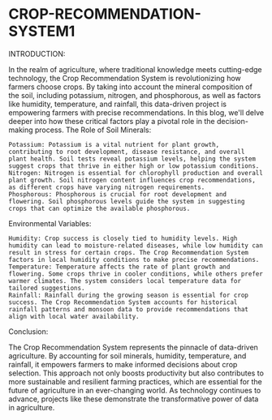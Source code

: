 # CROP-RECOMMENDATION-SYSTEM1
INTRODUCTION:

In the realm of agriculture, where traditional knowledge meets cutting-edge technology, the Crop Recommendation System is revolutionizing how farmers choose crops. By taking into account the mineral composition of the soil, including potassium, nitrogen, and phosphorous, as well as factors like humidity, temperature, and rainfall, this data-driven project is empowering farmers with precise recommendations. In this blog, we'll delve deeper into how these critical factors play a pivotal role in the decision-making process.
The Role of Soil Minerals:

    Potassium: Potassium is a vital nutrient for plant growth, contributing to root development, disease resistance, and overall plant health. Soil tests reveal potassium levels, helping the system suggest crops that thrive in either high or low potassium conditions.
    Nitrogen: Nitrogen is essential for chlorophyll production and overall plant growth. Soil nitrogen content influences crop recommendations, as different crops have varying nitrogen requirements.
    Phosphorous: Phosphorous is crucial for root development and flowering. Soil phosphorous levels guide the system in suggesting crops that can optimize the available phosphorous.

Environmental Variables:

    Humidity: Crop success is closely tied to humidity levels. High humidity can lead to moisture-related diseases, while low humidity can result in stress for certain crops. The Crop Recommendation System factors in local humidity conditions to make precise recommendations.
    Temperature: Temperature affects the rate of plant growth and flowering. Some crops thrive in cooler conditions, while others prefer warmer climates. The system considers local temperature data for tailored suggestions.
    Rainfall: Rainfall during the growing season is essential for crop success. The Crop Recommendation System accounts for historical rainfall patterns and monsoon data to provide recommendations that align with local water availability.

Conclusion:

The Crop Recommendation System represents the pinnacle of data-driven agriculture. By accounting for soil minerals, humidity, temperature, and rainfall, it empowers farmers to make informed decisions about crop selection. This approach not only boosts productivity but also contributes to more sustainable and resilient farming practices, which are essential for the future of agriculture in an ever-changing world. As technology continues to advance, projects like these demonstrate the transformative power of data in agriculture.


